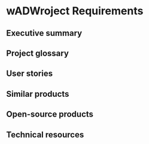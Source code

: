 # wADWroject Requirements

## Executive summary

## Project glossary

## User stories

## Similar products

## Open-source products

## Technical resources